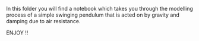 In this folder you will find a notebook which takes you through the modelling process of a simple swinging pendulum that is acted on by gravity and damping due to air resistance.

ENJOY !!
